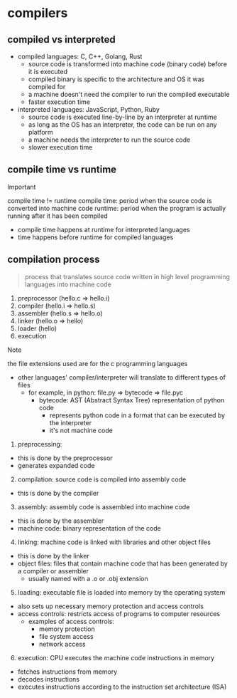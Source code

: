 
# compilers

## compiled vs interpreted

- compiled languages: C, C++, Golang, Rust
  - source code is transformed into machine code (binary code) before it is executed
  - compiled binary is specific to the architecture and OS it was compiled for
  - a machine doesn't need the compiler to run the compiled executable
  - faster execution time
- interpreted languages: JavaScript, Python, Ruby
  - source code is executed line-by-line by an interpreter at runtime
  - as long as the OS has an interpreter, the code can be run on any platform
  - a machine needs the interpreter to run the source code
  - slower execution time

## compile time vs runtime

> [!IMPORTANT]
> compile time != runtime
> compile time: period when the source code is converted into machine code
> runtime: period when the program is actually running after it has been compiled

- compile time happens at runtime for interpreted languages
- time happens before runtime for compiled languages

## compilation process

> process that translates source code written in high level programming languages into machine code

1. preprocessor (hello.c => hello.i)
1. compiler (hello.i => hello.s)
1. assembler (hello.s => hello.o)
1. linker (hello.o => hello)
1. loader (hello)
1. execution

> [!NOTE]
> the file extensions used are for the c programming languages

- other languages' compiler/interpreter will translate to different types of files
  - for example, in python: file.py => bytecode => file.pyc
    - bytecode: AST (Abstract Syntax Tree) representation of python code
      - represents python code in a format that can be executed by the interpreter
      - it's not machine code

1. preprocessing:
- this is done by the preprocessor
- generates expanded code
2. compilation: source code is compiled into assembly code
- this is done by the compiler
3. assembly: assembly code is assembled into machine code
- this is done by the assembler
- machine code: binary representation of the code
4. linking: machine code is linked with libraries and other object files
- this is done by the linker
- object files: files that contain machine code that has been generated by a compiler or assembler
  - usually named with a .o or .obj extension
5. loading: executable file is loaded into memory by the operating system
- also sets up necessary memory protection and access controls
- access controls: restricts access of programs to computer resources
  - examples of access controls:
    - memory protection
    - file system access
    - network access
6. execution: CPU executes the machine code instructions in memory
- fetches instructions from memory
- decodes instructions
- executes instructions according to the instruction set architecture (ISA)
